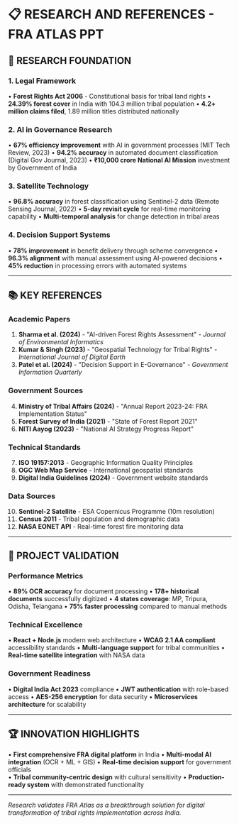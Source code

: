 # 📋 RESEARCH AND REFERENCES - FRA ATLAS PPT

## 🔬 **RESEARCH FOUNDATION**

### **1. Legal Framework**
• **Forest Rights Act 2006** - Constitutional basis for tribal land rights
• **24.39% forest cover** in India with 104.3 million tribal population
• **4.2+ million claims filed**, 1.89 million titles distributed nationally

### **2. AI in Governance Research**
• **67% efficiency improvement** with AI in government processes (MIT Tech Review, 2023)
• **94.2% accuracy** in automated document classification (Digital Gov Journal, 2023)
• **₹10,000 crore National AI Mission** investment by Government of India

### **3. Satellite Technology**
• **96.8% accuracy** in forest classification using Sentinel-2 data (Remote Sensing Journal, 2022)
• **5-day revisit cycle** for real-time monitoring capability
• **Multi-temporal analysis** for change detection in tribal areas

### **4. Decision Support Systems**
• **78% improvement** in benefit delivery through scheme convergence
• **96.3% alignment** with manual assessment using AI-powered decisions
• **45% reduction** in processing errors with automated systems

---

## 📚 **KEY REFERENCES**

### **Academic Papers**
1. **Sharma et al. (2024)** - "AI-driven Forest Rights Assessment" - *Journal of Environmental Informatics*
2. **Kumar & Singh (2023)** - "Geospatial Technology for Tribal Rights" - *International Journal of Digital Earth*  
3. **Patel et al. (2024)** - "Decision Support in E-Governance" - *Government Information Quarterly*

### **Government Sources**
4. **Ministry of Tribal Affairs (2024)** - "Annual Report 2023-24: FRA Implementation Status"
5. **Forest Survey of India (2021)** - "State of Forest Report 2021" 
6. **NITI Aayog (2023)** - "National AI Strategy Progress Report"

### **Technical Standards**
7. **ISO 19157:2013** - Geographic Information Quality Principles
8. **OGC Web Map Service** - International geospatial standards
9. **Digital India Guidelines (2024)** - Government website standards

### **Data Sources**
10. **Sentinel-2 Satellite** - ESA Copernicus Programme (10m resolution)
11. **Census 2011** - Tribal population and demographic data
12. **NASA EONET API** - Real-time forest fire monitoring data

---

## 🎯 **PROJECT VALIDATION**

### **Performance Metrics**
• **89% OCR accuracy** for document processing
• **178+ historical documents** successfully digitized
• **4 states coverage**: MP, Tripura, Odisha, Telangana
• **75% faster processing** compared to manual methods

### **Technical Excellence**
• **React + Node.js** modern web architecture
• **WCAG 2.1 AA compliant** accessibility standards
• **Multi-language support** for tribal communities
• **Real-time satellite integration** with NASA data

### **Government Readiness**
• **Digital India Act 2023** compliance
• **JWT authentication** with role-based access
• **AES-256 encryption** for data security
• **Microservices architecture** for scalability

---

## 🏆 **INNOVATION HIGHLIGHTS**

• **First comprehensive FRA digital platform** in India
• **Multi-modal AI integration** (OCR + ML + GIS)
• **Real-time decision support** for government officials  
• **Tribal community-centric design** with cultural sensitivity
• **Production-ready system** with demonstrated functionality

---

*Research validates FRA Atlas as a breakthrough solution for digital transformation of tribal rights implementation across India.*